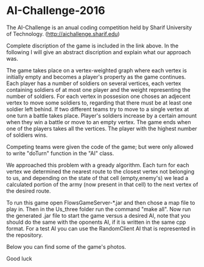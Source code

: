 # AI-Challenge-2016

  The AI-Challenge is an anual coding competition held by Sharif University of Technology. (http://aichallenge.sharif.edu)

  Complete discription of the game is included in the link above. In the following I will give an abstract discription and explain what our approach was.

  The game takes place on a vertex-weighted graph where each vertex is initially empty and becomes a player's property as the game continues. Each player has a number of soldiers on several vertices, each vertex containing soldiers of at most one player and the weight representing the number of soldiers. For each vertex in possesion one choses an adjecent vertex to move some soldiers to, regarding that there must be at least one soldier left behind. If two different teams try to move to a single vertex at one turn a battle takes place. Player's soldiers increase by a certain amount when they win a battle or move to an empty vertex.
  The game ends when one of the players takes all the vertices. The player with the highest number of soldiers wins.
  
  Competing teams were given the code of the game; but were only allowed to write "doTurn" function in the "AI" class.
  
  We approached this problem with a gready algorithm. Each turn for each vertex we determined the nearest route to the closest vertex not belonging to us, and depending on the state of that cell (empty,enemy's) we lead a calculated portion of the army (now present in that cell) to the next vertex of the desired route.
  
  To run this game open FlowsGameServer-*.jar and then chose a map file to play in. Then in the Us_three folder run the command "make all". Now run the generated .jar file to start the game versus a desired AI, note that you should do the same with the oponents AI, if it is written in the same cpp format. For a test AI you can use the RandomClient AI that is represented in the repository.
  
  Below you can find some of the game's photos.
  
  Good luck
  
